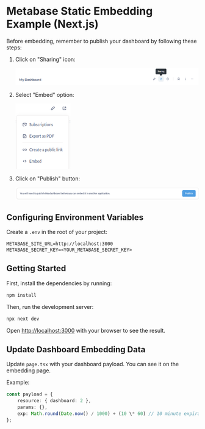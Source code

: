 # Metabase Static Embedding Example (Next.js)

Before embedding, remember to publish your dashboard by following these steps:

1. Click on "Sharing" icon:

   ![Sharing](./public/sharing.png)

2. Select "Embed" option:

   ![Embed](./public/embed.png)

3. Click on "Publish" button:

   ![Publish](./public/publish.png)

## Configuring Environment Variables

Create a `.env` in the root of your project:

```
METABASE_SITE_URL=http://localhost:3000
METABASE_SECRET_KEY=<YOUR_METABASE_SECRET_KEY>
```

## Getting Started

First, install the dependencies by running:

```bash
npm install
```

Then, run the development server:

```bash
npx next dev
```

Open [http://localhost:3000](http://localhost:3000) with your browser to see the result.

## Update Dashboard Embedding Data

Update `page.tsx` with your dashboard payload. You can see it on the embedding page.

Example:

```typescript
const payload = {
    resource: { dashboard: 2 },
    params: {},
    exp: Math.round(Date.now() / 1000) + (10 \* 60) // 10 minute expiration
};
```

